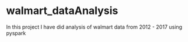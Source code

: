 # walmart_dataAnalysis
In this project I have did analysis of walmart data from 2012 - 2017 using pyspark 
